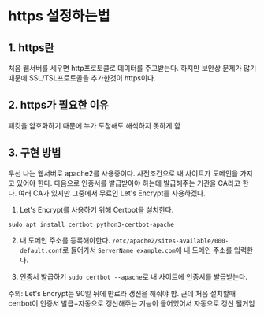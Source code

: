 # https 설정하는법 

## 1. https란 
처음 웹서버를 세우면 http프로토콜로 데이터를 주고받는다. 하지만 보안상 문제가 많기 때문에 SSL/TSL프로토콜을 추가한것이 https이다. 

## 2. https가 필요한 이유 
패킷을 암호화하기 때문에 누가 도청해도 해석하지 못하게 함 

## 3. 구현 방법 
우선 나는 웹서버로 apache2를 사용중이다. 사전조건으로 내 사이트가 도메인을 가지고 있어야 한다. 
다음으로 인증서를 발급받아야 하는데 발급해주는 기관을 CA라고 한다. 여러 CA가 있지만 그중에서 무료인 Let's Encrypt를 사용하겠다.

1. Let's Encrypt를 사용하기 위해 Certbot을 설치한다. 

`sudo apt install certbot python3-certbot-apache`

2. 내 도메인 주소를 등록해야한다. 
`/etc/apache2/sites-available/000-default.conf`로 들어가서 `ServerName example.com`에 내 도메인 주소를 입력한다. 

3. 인증서 발급하기 
`sudo certbot --apache`로 내 사이트에 인증서를 발급받는다. 


주의: Let's Encrypt는 90일 뒤에 만료라 갱신을 해줘야 함. 근데 처음 설치할때 certbot이 인증서 발급+자동으로 갱신해주는 기능이 들어있어서 자동으로 갱신 될거임 

